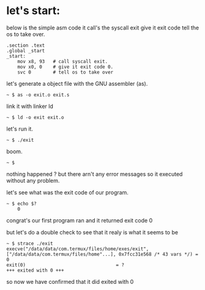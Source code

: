 # let's start:

below is the simple asm code
it call's the syscall exit give it exit code
tell the os to take over.


```
.section .text
.global _start
_start:
    mov x8, 93   # call syscall exit.
    mov x0, 0    # give it exit code 0.
    svc 0        # tell os to take over

```

let's generate a object file with the GNU assembler (as).

```
~ $ as -o exit.o exit.s
```

link it with linker ld

```
~ $ ld -o exit exit.o
```

let's run it.
```
~ $ ./exit
```

boom.
```
~ $ 
```

nothing happened ?
but there arn't any error messages so it executed without any problem.

let's see what was the exit code of our program.

```
~ $ echo $?
    0
```
congrat's our first program  ran and it returned exit code 0

but let's do a double check to see that it realy is what it seems to be
```
~ $ strace ./exit
execve("/data/data/com.termux/files/home/exes/exit", ["/data/data/com.termux/files/home"...], 0x7fcc31e568 /* 43 vars */) = 0
exit(0)                                 = ?
+++ exited with 0 +++
```

so now we have confirmed that it did exited with  0
